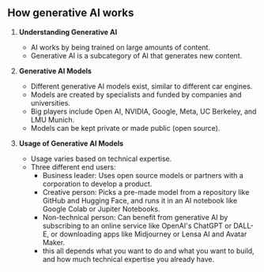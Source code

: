 ## How generative AI works

1. **Understanding Generative AI**
    - AI works by being trained on large amounts of content.
    - Generative AI is a subcategory of AI that generates new content.

2. **Generative AI Models**
    - Different generative AI models exist, similar to different car engines.
    - Models are created by specialists and funded by companies and universities.
    - Big players include Open AI, NVIDIA, Google, Meta, UC Berkeley, and LMU Munich.
    - Models can be kept private or made public (open source).

3. **Usage of Generative AI Models**
    - Usage varies based on technical expertise.
    - Three different end users:
        - Business leader: Uses open source models or partners with a corporation to develop a product.
        - Creative person: Picks a pre-made model from a repository like GitHub and Hugging Face, and runs it in an AI notebook like Google Colab or Jupiter Notebooks.
        - Non-technical person: Can benefit from generative AI by subscribing to an online service like OpenAI's ChatGPT or DALL-E, or downloading apps like Midjourney or Lensa AI and Avatar Maker.
		- this all depends what you want to do and what you want to build, and how much technical expertise you already have. 